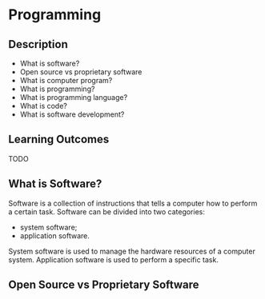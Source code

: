 # Programming

## Description

- What is software?
- Open source vs proprietary software
- What is computer program?
- What is programming?
- What is programming language?
- What is code?
- What is software development?

## Learning Outcomes

TODO

## What is Software?

Software is a collection of instructions that tells a computer how to perform a certain task. Software can be divided into two categories:
- system software;
- application software.

System software is used to manage the hardware resources of a computer system. Application software is used to perform a specific task.

## Open Source vs Proprietary Software


